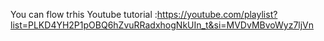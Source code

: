 You can flow trhis Youtube tutorial :https://youtube.com/playlist?list=PLKD4YH2P1pOBQ6hZvuRRadxhogNkUIn_t&si=MVDvMBvoWyz7ljVn
